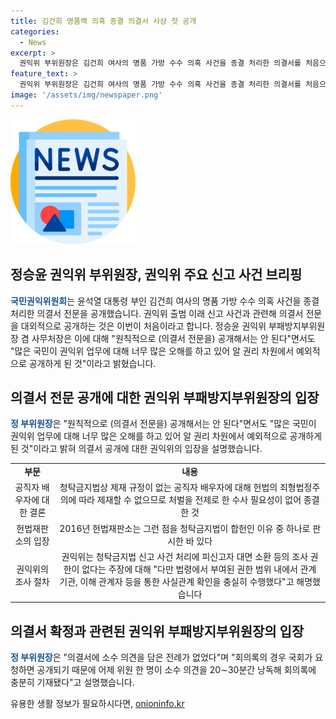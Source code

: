 ```yaml
---
title: 김건희 명품백 의혹 종결 의결서 사상 첫 공개
categories:
  - News
excerpt: >
  권익위 부위원장은 김건희 여사의 명품 가방 수수 의혹 사건을 종결 처리한 의결서를 처음으로 공개했다. 부패방지부위원장은 이 결정은 공직자 배우자가 금품을 수수해도 된다는 주장은 사실이 아니라고 설명하며 청탁금지법상 제재 규정이 없어 종결되었다고 밝혔다. 이번 사건에 대한 처리 지연을 사과하면서도 정치적 쟁점이 있는 사건에 대해 신중할 필요가 있었다고 주장했다. 관련 회의록 역시 위원 한 명이 소수 의견을 20∼30분간 낭독해 충분히 기재되었다.
feature_text: >
  권익위 부위원장은 김건희 여사의 명품 가방 수수 의혹 사건을 종결 처리한 의결서를 처음으로 공개했다. 부패방지부위원장은 이 결정은 공직자 배우자가 금품을 수수해도 된다는 주장은 사실이 아니라고 설명하며 청탁금지법상 제재 규정이 없어 종결되었다고 밝혔다. 이번 사건에 대한 처리 지연을 사과하면서도 정치적 쟁점이 있는 사건에 대해 신중할 필요가 있었다고 주장했다. 관련 회의록 역시 위원 한 명이 소수 의견을 20∼30분간 낭독해 충분히 기재되었다.
image: '/assets/img/newspaper.png'
---
```


<p><img src="/assets/img/newspaper.png" alt="kimp 속보" /></p>

<h2 data-ke-size="size26">정승윤 권익위 부위원장, 권익위 주요 신고 사건 브리핑</h2>

<p data-ke-size="size16"><b><span style="color: #1a5490;">국민권익위원회</span></b>는 윤석열 대통령 부인 김건희 여사의 명품 가방 수수 의혹 사건을 종결 처리한 의결서 전문을 공개했습니다. 권익위 출범 이래 신고 사건과 관련해 의결서 전문을 대외적으로 공개하는 것은 이번이 처음이라고 합니다. 정승윤 권익위 부패방지부위원장 겸 사무처장은 이에 대해 "원칙적으로 (의결서 전문을) 공개해서는 안 된다"면서도 "많은 국민이 권익위 업무에 대해 너무 많은 오해를 하고 있어 알 권리 차원에서 예외적으로 공개하게 된 것"이라고 밝혔습니다.</p>

<h2 data-ke-size="size26">의결서 전문 공개에 대한 권익위 부패방지부위원장의 입장</h2>

<p data-ke-size="size16"><b><span style="color: #1a5490;">정 부위원장</span></b>은 "원칙적으로 (의결서 전문을) 공개해서는 안 된다"면서도 "많은 국민이 권익위 업무에 대해 너무 많은 오해를 하고 있어 알 권리 차원에서 예외적으로 공개하게 된 것"이라고 밝혀 의결서 공개에 대한 권익위의 입장을 설명했습니다.</p>

<table>
  <tr>
    <td style="text-align: center; height: 17px;"><b>부문</b></td>
    <td style="text-align: center; height: 17px;"><b>내용</b></td>
  </tr>
  <tr>
    <td style="text-align: center;">공직자 배우자에 대한 결론</td>
    <td style="text-align: center;">청탁금지법상 제재 규정이 없는 공직자 배우자에 대해 헌법의 죄형법정주의에 따라 제재할 수 없으므로 처벌을 전제로 한 수사 필요성이 없어 종결한 것</td>
  </tr>
  <tr>
    <td style="text-align: center;">헌법재판소의 입장</td>
    <td style="text-align: center;">2016년 헌법재판소는 그런 점을 청탁금지법이 합헌인 이유 중 하나로 판시한 바 있다</td>
  </tr>
  <tr>
    <td style="text-align: center;">권익위의 조사 절차</td>
    <td style="text-align: center;">권익위는 청탁금지법 신고 사건 처리에 피신고자 대면 소환 등의 조사 권한이 없다는 주장에 대해 "다만 법령에서 부여된 권한 범위 내에서 관계 기관, 이해 관계자 등을 통한 사실관계 확인을 충실히 수행했다"고 해명했습니다</td>
  </tr>
</table>

<h2 data-ke-size="size26">의결서 확정과 관련된 권익위 부패방지부위원장의 입장</h2>

<p data-ke-size="size16"><b><span style="color: #1a5490;">정 부위원장</span></b>은 "의결서에 소수 의견을 담은 전례가 없었다"며 "회의록의 경우 국회가 요청하면 공개되기 때문에 어제 위원 한 명이 소수 의견을 20∼30분간 낭독해 회의록에 충분히 기재됐다"고 설명했습니다.</p>
유용한 생활 정보가 필요하시다면, <a href="https://onioninfo.kr" rel="dofollow">onioninfo.kr</a>


